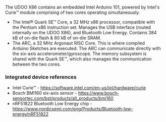 The UDOO X86 contains an embedded Intel Arduino 101, powered by Intel's Curie&trade; module comprising of two cores operating simultaneously.
* The Intel&reg; Quark SE&trade; Core, a 32 MHz x86 processor, compatible with the Pentium x86 instruction set. Manages the USB interface (routed internally on the UDOO X86), and Bluetooth Low Energy. Contains 384 kB of on-die flash & 80 kB of on-die SRAM.
* The ARC, a 32 MHz Argonaut RISC Core. This is where compiled Arduino Sketches are executed. The ARC can communicate directly with the six-axis accelerometer/gyroscope. The memory subsystem is shared with the Quark SE&trade;, which also manages the communication between the two cores.

### Integrated device references
* Intel Curie&trade; - https://software.intel.com/en-us/iot/hardware/curie
* Bosch BMI160 six-axis sensor - https://www.bosch-sensortec.com/bst/products/all_products/bmi160
* nRF51822 Bluetooth Low Energy chip - https://www.nordicsemi.com/eng/Products/Bluetooth-low-energy/nRF51822
